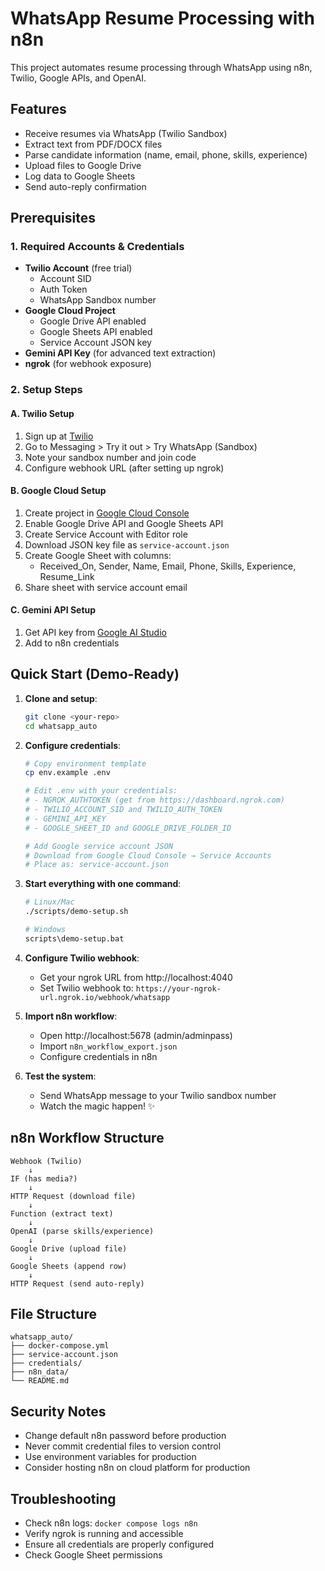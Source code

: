 # WhatsApp Resume Processing with n8n

This project automates resume processing through WhatsApp using n8n, Twilio, Google APIs, and OpenAI.

## Features
- Receive resumes via WhatsApp (Twilio Sandbox)
- Extract text from PDF/DOCX files
- Parse candidate information (name, email, phone, skills, experience)
- Upload files to Google Drive
- Log data to Google Sheets
- Send auto-reply confirmation

## Prerequisites

### 1. Required Accounts & Credentials
- **Twilio Account** (free trial)
  - Account SID
  - Auth Token
  - WhatsApp Sandbox number
- **Google Cloud Project**
  - Google Drive API enabled
  - Google Sheets API enabled
  - Service Account JSON key
- **Gemini API Key** (for advanced text extraction)
- **ngrok** (for webhook exposure)

### 2. Setup Steps

#### A. Twilio Setup
1. Sign up at [Twilio](https://www.twilio.com)
2. Go to Messaging > Try it out > Try WhatsApp (Sandbox)
3. Note your sandbox number and join code
4. Configure webhook URL (after setting up ngrok)

#### B. Google Cloud Setup
1. Create project in [Google Cloud Console](https://console.cloud.google.com)
2. Enable Google Drive API and Google Sheets API
3. Create Service Account with Editor role
4. Download JSON key file as `service-account.json`
5. Create Google Sheet with columns:
   - Received_On, Sender, Name, Email, Phone, Skills, Experience, Resume_Link
6. Share sheet with service account email

#### C. Gemini API Setup
1. Get API key from [Google AI Studio](https://makersuite.google.com/app/apikey)
2. Add to n8n credentials

## Quick Start (Demo-Ready)

1. **Clone and setup**:
   ```bash
   git clone <your-repo>
   cd whatsapp_auto
   ```

2. **Configure credentials**:
   ```bash
   # Copy environment template
   cp env.example .env
   
   # Edit .env with your credentials:
   # - NGROK_AUTHTOKEN (get from https://dashboard.ngrok.com)
   # - TWILIO_ACCOUNT_SID and TWILIO_AUTH_TOKEN
   # - GEMINI_API_KEY
   # - GOOGLE_SHEET_ID and GOOGLE_DRIVE_FOLDER_ID
   
   # Add Google service account JSON
   # Download from Google Cloud Console → Service Accounts
   # Place as: service-account.json
   ```

3. **Start everything with one command**:
   ```bash
   # Linux/Mac
   ./scripts/demo-setup.sh
   
   # Windows
   scripts\demo-setup.bat
   ```

4. **Configure Twilio webhook**:
   - Get your ngrok URL from http://localhost:4040
   - Set Twilio webhook to: `https://your-ngrok-url.ngrok.io/webhook/whatsapp`

5. **Import n8n workflow**:
   - Open http://localhost:5678 (admin/adminpass)
   - Import `n8n_workflow_export.json`
   - Configure credentials in n8n

6. **Test the system**:
   - Send WhatsApp message to your Twilio sandbox number
   - Watch the magic happen! ✨

## n8n Workflow Structure

```
Webhook (Twilio) 
    ↓
IF (has media?)
    ↓
HTTP Request (download file)
    ↓
Function (extract text)
    ↓
OpenAI (parse skills/experience)
    ↓
Google Drive (upload file)
    ↓
Google Sheets (append row)
    ↓
HTTP Request (send auto-reply)
```

## File Structure
```
whatsapp_auto/
├── docker-compose.yml
├── service-account.json
├── credentials/
├── n8n_data/
└── README.md
```

## Security Notes
- Change default n8n password before production
- Never commit credential files to version control
- Use environment variables for production
- Consider hosting n8n on cloud platform for production

## Troubleshooting
- Check n8n logs: `docker compose logs n8n`
- Verify ngrok is running and accessible
- Ensure all credentials are properly configured
- Check Google Sheet permissions
